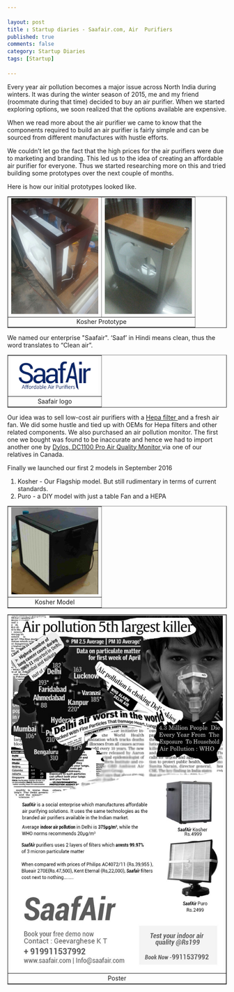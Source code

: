 ```yaml
---

layout: post
title : Startup diaries - Saafair.com, Air  Purifiers
published: true
comments: false
category: Startup Diaries
tags: [Startup]

---
```


Every year air pollution becomes a major issue across North India during winters. It was during the winter season of 2015, me and my friend (roommate during that time) decided to buy an air purifier. When we started exploring options, we soon realized that the options available are expensive. 

When we read more about the air purifier we came to know that the components required to build an air purifier is fairly simple and can be sourced from different manufactures with hustle efforts.  

We couldn’t let go the fact that the high prices for the air purifiers were due to marketing and branding. This led us to the idea of creating an affordable air purifier for everyone. Thus we started researching more on this and tried building some prototypes over the next couple of months. 

Here is how our initial prototypes looked like.


<table align="center" border="1px" border-color="#dedede"><tr><td>
  <img src="/images/posts/kosher-prototype-1.jpg" alt="Kosher Prototype" width="200"/>
  </td>
  <td>
  <img src="/images/posts/kosher-prototype-2.jpg" alt="Kosher Prototype" width="200"/>
  </td></tr>
  <tr><td colspan="2" align="center"> Kosher Prototype </td></tr>
</table>

We named our enterprise "Saafair". ‘Saaf’ in Hindi means clean, thus the word translates to “Clean air”.


<table align="center" border="1px" border-color="#dedede" >
  <tr><td>
<img src="/images/posts/saafair-logo.png" alt="Saafair logo" width="200"/>
  </td>
  <tr><td align="center"> Saafair logo </td></tr></table>

Our idea was to sell low-cost air purifiers with a <a target="_blank" href="https://www.amazon.in/Honeywell-HCMF25M0012-Compound-Filter-Activated/dp/B076HP91MN/ref=sr_1_8?crid=2M09A665Y2AVC&_encoding=UTF8&tag=ajp092-21&linkCode=ur2&linkId=d17da978220324128b8eea1140df223e&camp=3638&creative=24630">Hepa filter </a>  and a fresh air fan. We did some hustle and tied up with OEMs for Hepa filters and other related components. We also purchased an air pollution monitor. The first one we bought was found to be inaccurate and hence we had to import another one by <a target="_blank" href="https://www.amazon.in/Dylos-DC1100-Pro-quality-monitor/dp/B004AWEG0Y?&_encoding=UTF8&tag=ajp092-21&linkCode=ur2&linkId=3d7598df10bab96c35bbfda6e0d8d897&camp=3638&creative=24630">Dylos, DC1100 Pro Air Quality Monitor </a> via one of our relatives in Canada.


Finally we launched our first 2 models in September 2016

1. Kosher - Our Flagship model. But still rudimentary in terms of current standards. 
2. Puro - a DIY model with just a table Fan and a HEPA

<table align="center" border="1px" border-color="#dedede"><tr><td>
  <img src="/images/posts/kosher-air-purifier.jpg" alt="Kosher" width="200"/>
  </td></tr>
<tr><td align="center"> Kosher Model </td></tr></table>


<table align="center" border="1px" border-color="#dedede"><tr><td>
  <img src="/images/posts/saafair-poster.jpg" alt="Saafair Poster" max-width: 40%;/>
  </td>
  <tr><td align="center"> Poster</td></tr></table>
